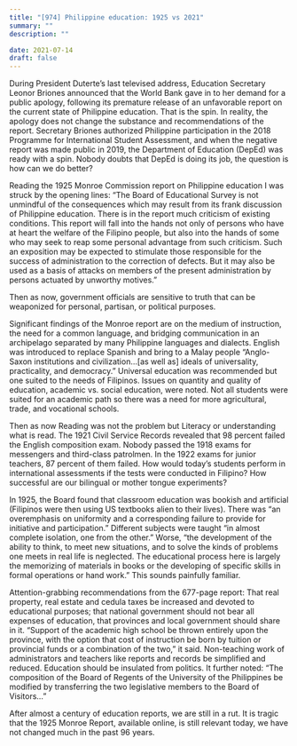 ```yaml
---
title: "[974] Philippine education: 1925 vs 2021"
summary: ""
description: ""

date: 2021-07-14
draft: false
---
```


During President Duterte’s last televised address, Education Secretary Leonor Briones announced that the World Bank gave in to her demand for a public apology, following its premature release of an unfavorable report on the current state of Philippine education. That is the spin. In reality, the apology does not change the substance and recommendations of the report. Secretary Briones authorized Philippine participation in the 2018 Programme for International Student Assessment, and when the negative report was made public in 2019, the Department of Education (DepEd) was ready with a spin. Nobody doubts that DepEd is doing its job, the question is how can we do better?

Reading the 1925 Monroe Commission report on Philippine education I was struck by the opening lines: “The Board of Educational Survey is not unmindful of the consequences which may result from its frank discussion of Philippine education. There is in the report much criticism of existing conditions. This report will fall into the hands not only of persons who have at heart the welfare of the Filipino people, but also into the hands of some who may seek to reap some personal advantage from such criticism. Such an exposition may be expected to stimulate those responsible for the success of administration to the correction of defects. But it may also be used as a basis of attacks on members of the present administration by persons actuated by unworthy motives.”

Then as now, government officials are sensitive to truth that can be weaponized for personal, partisan, or political purposes.

Significant findings of the Monroe report are on the medium of instruction, the need for a common language, and bridging communication in an archipelago separated by many Philippine languages and dialects. English was introduced to replace Spanish and bring to a Malay people “Anglo-Saxon institutions and civilization…[as well as] ideals of universality, practicality, and democracy.” Universal education was recommended but one suited to the needs of Filipinos. Issues on quantity and quality of education, academic vs. social education, were noted. Not all students were suited for an academic path so there was a need for more agricultural, trade, and vocational schools.

Then as now Reading was not the problem but Literacy or understanding what is read. The 1921 Civil Service Records revealed that 98 percent failed the English composition exam. Nobody passed the 1918 exams for messengers and third-class patrolmen. In the 1922 exams for junior teachers, 87 percent of them failed. How would today’s students perform in international assessments if the tests were conducted in Filipino? How successful are our bilingual or mother tongue experiments?

In 1925, the Board found that classroom education was bookish and artificial (Filipinos were then using US textbooks alien to their lives). There was “an overemphasis on uniformity and a corresponding failure to provide for initiative and participation.” Different subjects were taught “in almost complete isolation, one from the other.” Worse, “the development of the ability to think, to meet new situations, and to solve the kinds of problems one meets in real life is neglected. The educational process here is largely the memorizing of materials in books or the developing of specific skills in formal operations or hand work.” This sounds painfully familiar.

Attention-grabbing recommendations from the 677-page report: That real property, real estate and cedula taxes be increased and devoted to educational purposes; that national government should not bear all expenses of education, that provinces and local government should share in it. “Support of the academic high school be thrown entirely upon the province, with the option that cost of instruction be born by tuition or provincial funds or a combination of the two,” it said. Non-teaching work of administrators and teachers like reports and records be simplified and reduced. Education should be insulated from politics. It further noted: “The composition of the Board of Regents of the University of the Philippines be modified by transferring the two legislative members to the Board of Visitors…”

After almost a century of education reports, we are still in a rut. It is tragic that the 1925 Monroe Report, available online, is still relevant today, we have not changed much in the past 96 years.
